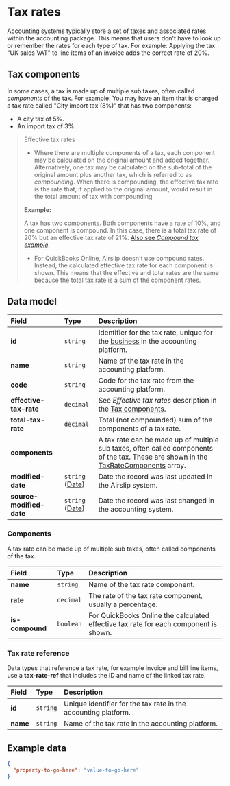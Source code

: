 # Tax rates

Accounting systems typically store a set of taxes and associated rates within the accounting package. This means that users don't have to look up or remember the rates for each type of tax. For example: Applying the tax "UK sales VAT" to line items of an invoice adds the correct rate of 20%.

## Tax components

In some cases, a tax is made up of multiple sub taxes, often called _components_ of the tax. For example: You may have an item that is charged a tax rate called "City import tax (8%)" that has two components:

- A city tax of 5%.
- An import tax of 3%.

> 
> Effective tax rates
> 
> * Where there are multiple components of a tax, each component may be calculated on the original amount and added together. Alternatively, one tax may be calculated on the sub-total of the original amount plus another tax, which is referred to as _compounding_. When there is compounding, the effective tax rate is the rate that, if applied to the original amount, would result in the total amount of tax with compounding.
> 
> **Example:**
> 
> A tax has two components. Both components have a rate of 10%, and one component is compound. In this case, there is a total tax rate of 20% but an effective tax rate of 21%. [Also see _Compound tax example_](#compound-tax-example).
> 
> * For QuickBooks Online, Airslip doesn't use compound rates. Instead, the calculated effective tax rate for each component is shown. This means that the effective and total rates are the same because the total tax rate is a sum of the component rates.

## Data model

| Field | Type | Description |
| :- | :- | :- |
| **id** | `string` | Identifier for the tax rate, unique for the [business](/data-model/shared/business) in the accounting platform. |
| **name** | `string` | Name of the tax rate in the accounting platform. |
| **code** | `string` | Code for the tax rate from the accounting platform. |
| **effective-tax-rate** | `decimal` | See _Effective tax rates_ description in the [Tax components](#Tax_components). |
| **total-tax-rate** | `decimal` | Total (not compounded) sum of the components of a tax rate. |
| **components** |     | A tax rate can be made up of multiple sub taxes, often called components of the tax. These are shown in the [TaxRateComponents](#components) array. |
| **modified-date** | `string` ([Date](/data-model/shared/date/)) | Date the record was last updated in the Airslip system. |
| **source-modified-date** | `string` ([Date](/data-model/shared/date/)) | Date the record was last changed in the accounting system. |

### Components

A tax rate can be made up of multiple sub taxes, often called components of the tax.

| Field | Type | Description |
| :- | :- | :- |
| **name** | `string` | Name of the tax rate component. |
| **rate** | `decimal` | The rate of the tax rate component, usually a percentage. |
| **is-compound** | `boolean` | For QuickBooks Online the calculated effective tax rate for each component is shown. |

### Tax rate reference

Data types that reference a tax rate, for example invoice and bill line items, use a **tax-rate-ref** that includes the ID and name of the linked tax rate.

| Field | Type | Description |
| :- | :- | :- |
| **id** | `string` | Unique identifier for the tax rate in the accounting platform. |
| **name** | `string` | Name of the tax rate in the accounting platform. |

## Example data

```json
{
  "property-to-go-here": "value-to-go-here"
}
```